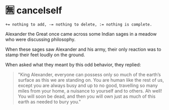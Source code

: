 # :u7121: cancelself
`+= nothing to add, -= nothing to delete, := nothing is complete.`


Alexander the Great once came across some Indian sages in a meadow who were discussing philosophy. 

When these sages saw Alexander and his army, their only reaction was to stamp their feet loudly on the ground. 

When asked what they meant by this odd behavior, they replied: 

> "King Alexander, everyone can possess only so much of the earth’s surface as this we are standing on. You are human like the rest of us, except you are always busy and up to no good, travelling so many miles from your home, a nuisance to yourself and to others. Ah well! You will soon be dead, and then you will own just as much of this earth as needed to bury you."
